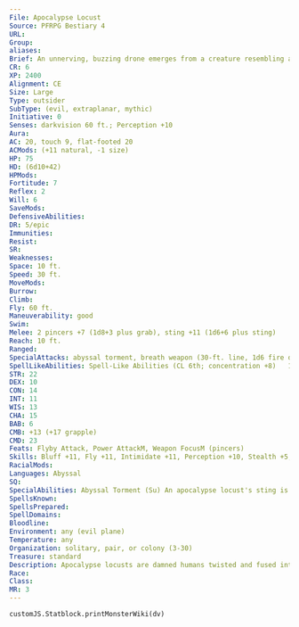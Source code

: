 ```yaml
---
File: Apocalypse Locust
Source: PFRPG Bestiary 4
URL: 
Group: 
aliases: 
Brief: An unnerving, buzzing drone emerges from a creature resembling a tortured human half transformed into a giant, winged scorpion.
CR: 6
XP: 2400
Alignment: CE
Size: Large
Type: outsider
SubType: (evil, extraplanar, mythic)
Initiative: 0
Senses: darkvision 60 ft.; Perception +10
Aura: 
AC: 20, touch 9, flat-footed 20
ACMods: (+11 natural, -1 size)
HP: 75
HD: (6d10+42)
HPMods: 
Fortitude: 7
Reflex: 2
Will: 6
SaveMods: 
DefensiveAbilities: 
DR: 5/epic
Immunities: 
Resist: 
SR: 
Weaknesses: 
Space: 10 ft.
Speed: 30 ft.
MoveMods: 
Burrow: 
Climb: 
Fly: 60 ft.
Maneuverability: good
Swim: 
Melee: 2 pincers +7 (1d8+3 plus grab), sting +11 (1d6+6 plus sting)
Reach: 10 ft.
Ranged: 
SpecialAttacks: abyssal torment, breath weapon (30-ft. line, 1d6 fire damage plus accursed brand, Will DC 15 negates, usable every 2d4 rounds), constrict (1d8+9), maddening buzz, mythic power (3/day, surge +1d6), sting
SpellLikeAbilities: Spell-Like Abilities (CL 6th; concentration +8)   1/day-summon swarm (locusts only)
STR: 22
DEX: 10
CON: 14
INT: 11
WIS: 13
CHA: 15
BAB: 6
CMB: +13 (+17 grapple)
CMD: 23
Feats: Flyby Attack, Power AttackM, Weapon FocusM (pincers)
Skills: Bluff +11, Fly +11, Intimidate +11, Perception +10, Stealth +5, Survival +10
RacialMods: 
Languages: Abyssal
SQ: 
SpecialAbilities: Abyssal Torment (Su) An apocalypse locust's sting is designed to torment its victims with wracking pain. A victim of the creature's venomous sting also takes a -4 penalty on attack rolls, skill checks, and ability checks. The effects of abyssal torment last until the sting's poison is cured.  Accursed Brand (Su) Whenever a victim fails its save against an apocalypse locust's breath weapon, the unholy fire burns an accursed brand into his flesh. For the next 24 hours, the branded victim is subjected to auditory hallucinations of foul desires and sinful deeds. The hallucinations cause lawful and good victims to become tainted; good-aligned clerics, druids, paladins, and even lawful monks are treated as though they've temporarily broken their codes of conduct. Any character marked by the accursed brand who has a class that's restricted to a good alignment or lawful alignment is treated as an ex-member of that class for 24 hours; an atonement spell can end this effect.  Maddening Buzz (Su) When three or more apocalypse locusts in a group simultaneously flap their wings, they create a loud buzzing sound capable of driving other creatures mad. Any creature within a range of 100 feet + 10 additional feet per locust must succeed at a DC 15 Will save or go mad as if affected by a confusion spell (caster level equal to the locusts' CR plus the number of locusts present). This is a sonic mind-affecting effect. The DC for the save is Charisma-based.  Sting (Ex) Poison-injury; save Fort DC 15; frequency 1/round for 6 rounds; effect 1 Con plus abyssal torment; cure 2 consecutive saves. The save DC is Constitution-based.
SpellsKnown: 
SpellsPrepared: 
SpellDomains: 
Bloodline: 
Environment: any (evil plane)
Temperature: any
Organization: solitary, pair, or colony (3-30)
Treasure: standard
Description: Apocalypse locusts are damned humans twisted and fused into the form of massive, fiendish insects. They delight in torturing living creatures, drawing out the torment for as long as possible. Though these creatures have average intelligence, they are consumed by hatred and eternal pain, and therefore lack any kind of empathy or sanity. Apocalypse locusts particularly enjoy watching holy warriors suffer their hallucinatory stings.
Race: 
Class: 
MR: 3
---
```

```dataviewjs
customJS.Statblock.printMonsterWiki(dv)
```
